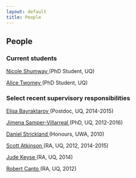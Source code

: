```yaml
---
layout: default
title: People
---
```


## People  

### Current students 

<a href ="https://sees.uq.edu.au/profile/4554/nicole-shumway" target="_blank">Nicole Shumway </a>  (PhD Student, UQ)

<a href ="https://www.linkedin.com/in/alice-twomey-55378038/" target="_blank">Alice Twomey </a>   (PhD Student, UQ)

### Select recent supervisory responsibilities 

<a href ="http://possinghamlab.org/people-new/all-lab-members/553-elisa-bayraktarov.html">Elisa Bayraktarov </a> (Postdoc, UQ, 2014-2015)

<a href ="http://www.cimar.ucr.ac.cr/en/staff/scientists/jimena-samper-villarreal,-phd.html" target="_blank">Jimena Samper-Villarreal </a> (PhD, UQ, 2012-2016)

<a href ="http://www.web.uwa.edu.au/__data/assets/pdf_file/0011/1637552/Strickland_2010.pdf">Daniel Strickland </a> (Honours, UWA, 2010)

<a href ="http://possinghamlab.org/people-new/all-lab-members/567-scott-atkinson.html">Scott Atkinson </a> (RA, UQ, 2012, 2014-2015)

<a href ="https://uq.academia.edu/JudeKeyse">Jude Keyse </a> (RA, UQ, 2014)

<a href ="https://sees.uq.edu.au/profile/1002/robert-canto">Robert Canto </a> (RA, UQ, 2012)
